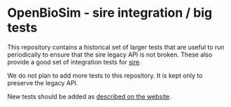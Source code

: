 # OpenBioSim - sire integration / big tests

This repository contains a historical set of larger tests that are useful to run periodically
to ensure that the sire legacy API is not broken. These also provide a good set of 
integration tests for [sire](https://sire.openbiosim.org).

We do not plan to add more tests to this repository. It is kept only to preserve the 
legacy API.

New tests should be added as 
[described on the website](https://sire.openbiosim.org/contributing/development.html#testing).
